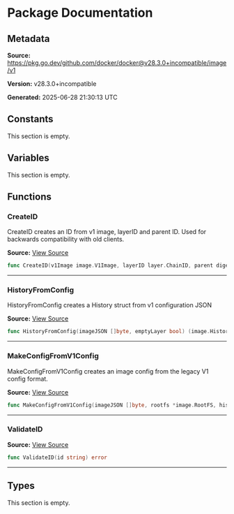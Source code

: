 # Package Documentation

## Metadata

**Source:** https://pkg.go.dev/github.com/docker/docker@v28.3.0+incompatible/image/v1

**Version:** v28.3.0+incompatible

**Generated:** 2025-06-28 21:30:13 UTC

## Constants

This section is empty.

## Variables

This section is empty.

## Functions

### CreateID

CreateID creates an ID from v1 image, layerID and parent ID.
Used for backwards compatibility with old clients.

**Source:** [View Source](https://github.com/docker/docker/blob/v28.3.0/image/v1/imagev1.go#L44)  

```go
func CreateID(v1Image image.V1Image, layerID layer.ChainID, parent digest.Digest) (digest.Digest, error)
```

---

### HistoryFromConfig

HistoryFromConfig creates a History struct from v1 configuration JSON

**Source:** [View Source](https://github.com/docker/docker/blob/v28.3.0/image/v1/imagev1.go#L26)  

```go
func HistoryFromConfig(imageJSON []byte, emptyLayer bool) (image.History, error)
```

---

### MakeConfigFromV1Config

MakeConfigFromV1Config creates an image config from the legacy V1 config format.

**Source:** [View Source](https://github.com/docker/docker/blob/v28.3.0/image/v1/imagev1.go#L72)  

```go
func MakeConfigFromV1Config(imageJSON []byte, rootfs *image.RootFS, history []image.History) ([]byte, error)
```

---

### ValidateID

**Source:** [View Source](https://github.com/docker/docker/blob/v28.3.0/image/v1/imagev1.go#L124)  

```go
func ValidateID(id string) error
```

---

## Types

This section is empty.

